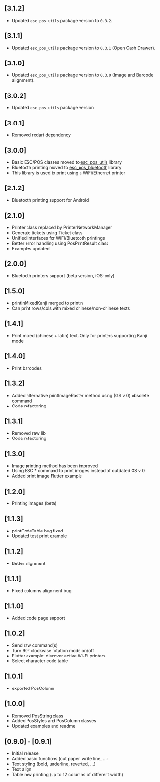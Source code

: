 ## [3.1.2]
* Updated `esc_pos_utils` package version to `0.3.2`.


## [3.1.1]
* Updated `esc_pos_utils` package version to `0.3.1` (Open Cash Drawer). 


## [3.1.0]
* Updated `esc_pos_utils` package version to `0.3.0` (Image and Barcode alignment). 


## [3.0.2]
* Updated `esc_pos_utils` package version


## [3.0.1]
* Removed rxdart dependency


## [3.0.0]
* Basic ESC/POS classes moved to [esc_pos_utils](https://github.com/andrey-ushakov/esc_pos_utils) library
* Bluetooth printing moved to [esc_pos_bluetooth](https://github.com/andrey-ushakov/esc_pos_bluetooth) library
* This library is used to print using a WiFi/Ethernet printer


## [2.1.2]
* Bluetooth printing support for Android


## [2.1.0]
* Printer class replaced by PrinterNetworkManager
* Generate tickets using Ticket class
* Unified interfaces for WiFi/Bluetooth printings
* Better error handling using PosPrintResult class
* Examples updated


## [2.0.0]
* Bluetooth printers support (beta version, iOS-only)


## [1.5.0]
* printlnMixedKanji merged to println
* Can print rows/cols with mixed chinese/non-chinese texts


## [1.4.1]
* Print mixed (chinese + latin) text. Only for printers supporting Kanji mode


## [1.4.0]
* Print barcodes


## [1.3.2]
* Added alternative printImageRaster method using (GS v 0) obsolete command
* Code refactoring


## [1.3.1]
* Removed raw lib
* Code refactoring


## [1.3.0]
* Image printing method has been improved
* Using ESC * command to print images instead of outdated GS v 0
* Added print image Flutter example


## [1.2.0]
* Printing images (beta)
  

## [1.1.3]
* printCodeTable bug fixed
* Updated test print example 


## [1.1.2]
* Better alignment


## [1.1.1]
* Fixed columns alignment bug


## [1.1.0]
* Added code page support


## [1.0.2]
* Send raw command(s)
* Turn 90° clockwise rotation mode on/off
* Flutter example: discover active Wi-Fi printers
* Select character code table


## [1.0.1]
* exported PosColumn


## [1.0.0]
* Removed PosString class
* Added PosStyles and PosColumn classes
* Updated examples and readme


## [0.9.0] - [0.9.1]
* Initial release
* Added basic functions (cut paper, write line, ...)
* Text styling (bold, underline, reverted, ...)
* Text align
* Table row printing (up to 12 columns of different width)